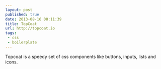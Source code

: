```yaml
---
layout: post
published: true
date: 2013-08-16 08:11:39
title: TopCoat
url: http://topcoat.io
tags: 
 - css
 - boilerplate
---
```


Topcoat is a speedy set of css components like buttons, inputs, lists and icons.